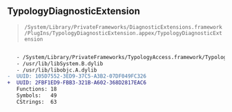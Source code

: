 ## TypologyDiagnosticExtension

> `/System/Library/PrivateFrameworks/DiagnosticExtensions.framework/PlugIns/TypologyDiagnosticExtension.appex/TypologyDiagnosticExtension`

```diff

   - /System/Library/PrivateFrameworks/TypologyAccess.framework/TypologyAccess
   - /usr/lib/libSystem.B.dylib
   - /usr/lib/libobjc.A.dylib
-  UUID: 105D7552-3ED9-37C5-A3B2-07DF049FC326
+  UUID: 2FBF1ED9-FBB3-321B-A602-368D2817EAC6
   Functions: 18
   Symbols:   49
   CStrings:  63

```

